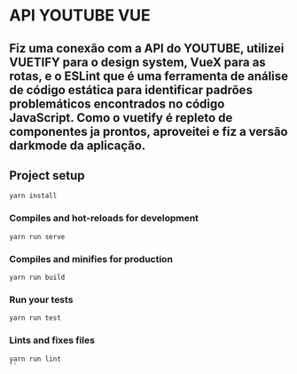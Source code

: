 # API YOUTUBE VUE

## Fiz uma conexão com a API do YOUTUBE, utilizei VUETIFY para o design system, VueX para as rotas, e o ESLint que é uma ferramenta de análise de código estática para identificar padrões problemáticos encontrados no código JavaScript. Como o vuetify é repleto de componentes ja prontos, aproveitei e fiz a versão darkmode da aplicação.

## Project setup
```
yarn install
```

### Compiles and hot-reloads for development
```
yarn run serve
```

### Compiles and minifies for production
```
yarn run build
```

### Run your tests
```
yarn run test
```

### Lints and fixes files
```
yarn run lint
``
